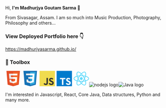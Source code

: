 Hi, **I'm Madhurjya Goutam Sarma** :wave:

From Sivasagar, Assam. 
I am so much into Music Production, Photography, Philosophy and others...

### View Deployed Portfolio here :point_down:
https://madhurjyasarma.github.io/


### 🧰 Toolbox

<img src="https://github.com/devicons/devicon/blob/master/icons/html5/html5-original.svg" alt="HTML logo" width="50" height="50"> <img src="https://github.com/devicons/devicon/blob/master/icons/css3/css3-original.svg" alt="CSS logo" width="50" height="50"> <img src="https://github.com/devicons/devicon/blob/master/icons/javascript/javascript-original.svg" alt="Javascript logo" width="50" height="50"> <img src="https://github.com/devicons/devicon/blob/master/icons/typescript/typescript-original.svg" alt="Typescript logo" width="50" height="50"> <img src="https://github.com/devicons/devicon/blob/master/icons/react/react-original.svg" alt="React logo" width="50" height="50"><img src="https://cdn.worldvectorlogo.com/logos/nodejs-1.svg" alt="nodejs logo" width="50" height="50"><img src="https://www.vectorlogo.zone/logos/java/java-icon.svg" alt="Java logo" width="50" height="50">

I'm interested in Javascript, React, Core Java, Data structures, Python and many more.
